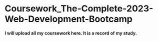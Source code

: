 # Coursework_The-Complete-2023-Web-Development-Bootcamp


#### I will upload all my coursework here. It is a record of my study.
